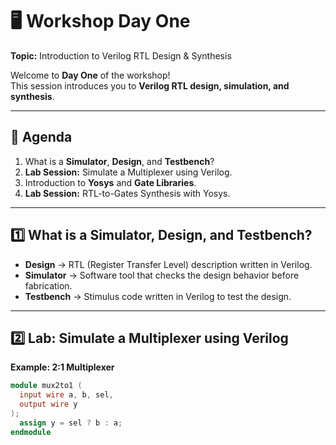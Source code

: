 # 🖥️ Workshop Day One  
**Topic:** Introduction to Verilog RTL Design & Synthesis  

Welcome to **Day One** of the workshop!  
This session introduces you to **Verilog RTL design, simulation, and synthesis**.  

---

## 📌 Agenda
1. What is a **Simulator**, **Design**, and **Testbench**?  
2. **Lab Session:** Simulate a Multiplexer using Verilog.  
3. Introduction to **Yosys** and **Gate Libraries**.  
4. **Lab Session:** RTL-to-Gates Synthesis with Yosys.  

---

## 1️⃣ What is a Simulator, Design, and Testbench?
- **Design** → RTL (Register Transfer Level) description written in Verilog.  
- **Simulator** → Software tool that checks the design behavior before fabrication.  
- **Testbench** → Stimulus code written in Verilog to test the design.  

---

## 2️⃣ Lab: Simulate a Multiplexer using Verilog
**Example: 2:1 Multiplexer**

```verilog
module mux2to1 (
  input wire a, b, sel,
  output wire y
);
  assign y = sel ? b : a;
endmodule
